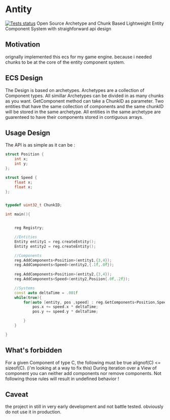 # Antity 
[![Tests status](https://appveyor-shields-badge.herokuapp.com/api/api/testResults/Naphtalene/antity/badge.svg)](https://ci.appveyor.com/project/<Naphtalene/antity)
Open Source Archetype and Chunk Based Lightweight Entity Component System with straighforward api design

## Motivation
orignally implemented this ecs for my game engine. because i needed chunks to be at the core of the entity component system.

## ECS Design
The Design is based on archetypes. Archetypes are a collection of Component types. 
All simillar Archetypes can be divided in as many chunks as you want. GetComponent method can take a ChunkID as parameter. 
Two entities that have the same collection of components and the same chunkID will be stored in the same archetype. 
All entities in the same archetype are guarenteed to have their components stored in contiguous arrays. 

## Usage Design 
The API is as simple as it can be :

```c++
struct Position {
	int x;
	int y;
};

struct Speed {
	float x;
	float x;
};


typedef uint32_t ChunkID;

int main(){


	reg Registry;

	//Entities
	Entity entity1 = reg.createEntity();
	Entity entity2 = reg.createEntity();

	//Components
	reg.AddComponents<Position>(entity1,{3,4});
	reg.AddComponents<Speed>(entity2,{.1f,.0f});
	
	reg.AddComponents<Position>(entity2,{3,4});
	reg.AddComponents<Speed>(entity2,Posiion{.0f,.2f});

	//Systems
	const auto deltaTime = .001f
	while(true){
		for(auto [entity, pos ,speed] : reg.GetComponents<Position,Speed>){
			pos.x += speed.x * deltaTime;		
			pos.y += speed.y * deltaTime;		

		}
	}

}
```

## What's forbidden
For a given Component of type C, the following must be true alignof(C) <= sizeof(C). (i'm looking at a way to fix this)
During iteration over a View of component you can neither add components nor remove components.
Not following those rules will result in undefined behavior !

## Caveat
the project in still in very early development and not battle tested. obviously do not use it in production.
